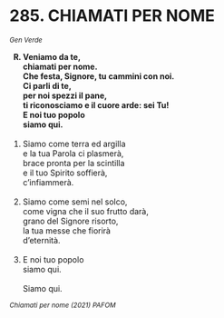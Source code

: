 # 285. CHIAMATI PER NOME

<sub><i>Gen Verde</i></sub>
<ol>
	<b><li type="A" value="18">Veniamo da te,<br>
		chiamati per nome.<br>
		Che festa, Signore, tu cammini con noi.<br>
		Ci parli di te,<br>
		per noi spezzi il pane,<br>
		ti riconosciamo e il cuore arde: sei Tu!<br>
		E noi tuo popolo<br>
		siamo qui.</li></b><br>
	<li value="1">Siamo come terra ed argilla<br>
		e la tua Parola ci plasmerà,<br>
		brace pronta per la scintilla<br>
		e il tuo Spirito soffierà,<br>
		c’infiammerà.</li><br>
	<li>Siamo come semi nel solco,<br>
		come vigna che il suo frutto darà,<br>
		grano del Signore risorto,<br>
		la tua messe che fiorirà<br>
		d’eternità.</li><br>
	<li>E noi tuo popolo<br>
		siamo qui.<br>
		<br>
		Siamo qui.</li>
</ol>
<sub><i>Chiamati per nome (2021) PAFOM</i></sub>
